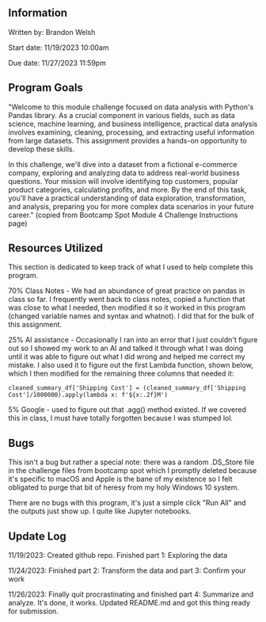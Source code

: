 ## Information
Written by: Brandon Welsh

Start date: 11/19/2023 10:00am

Due date: 11/27/2023 11:59pm

## Program Goals
"Welcome to this module challenge focused on data analysis with Python's Pandas library. As a crucial component in various fields, such as data science, machine learning, and business intelligence, practical data analysis involves examining, cleaning, processing, and extracting useful information from large datasets. This assignment provides a hands-on opportunity to develop these skills.

In this challenge, we'll dive into a dataset from a fictional e-commerce company, exploring and analyzing data to address real-world business questions. Your mission will involve identifying top customers, popular product categories, calculating profits, and more. By the end of this task, you'll have a practical understanding of data exploration, transformation, and analysis, preparing you for more complex data scenarios in your future career." (copied from Bootcamp Spot Module 4 Challenge Instructions page)

## Resources Utilized
This section is dedicated to keep track of what I used to help complete this program.

70% Class Notes - We had an abundance of great practice on pandas in class so far. I frequently went back to class notes, copied a function that was close to what I needed, then modified it so it worked in this program (changed variable names and syntax and whatnot). I did that for the bulk of this assignment.

25% AI assistance - Occasionally I ran into an error that I just couldn't figure out so I showed my work to an AI and talked it through what I was doing until it was able to figure out what I did wrong and helped me correct my mistake. I also used it to figure out the first Lambda function, shown below, which I then modified for the remaining three columns that needed it:

    cleaned_summary_df['Shipping Cost'] = (cleaned_summary_df['Shipping Cost']/1000000).apply(lambda x: f'${x:.2f}M')

5% Google - used to figure out that .agg() method existed. If we covered this in class, I must have totally forgotten because I was stumped lol.

## Bugs

This isn't a bug but rather a special note: there was a random .DS_Store file in the challenge files from bootcamp spot which I promptly deleted because it's specific to macOS and Apple is the bane of my existence so I felt obligated to purge that bit of heresy from my holy Windows 10 system.

There are no bugs with this program, it's just a simple click "Run All" and the outputs just show up. I quite like Jupyter notebooks.

## Update Log
11/19/2023: Created github repo. Finished part 1: Exploring the data

11/24/2023: Finished part 2: Transform the data and part 3: Confirm your work

11/26/2023: Finally quit procrastinating and finished part 4: Summarize and analyze. It's done, it works. Updated README.md and got this thing ready for submission.
